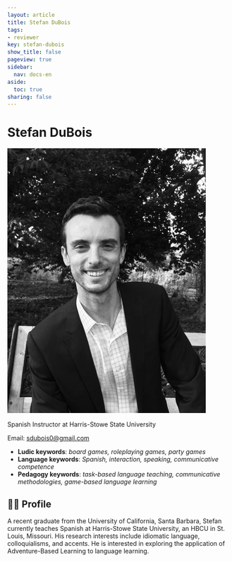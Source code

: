 ```yaml
---
layout: article
title: Stefan DuBois
tags:
- reviewer
key: stefan-dubois
show_title: false
pageview: true
sidebar:
  nav: docs-en
aside:
  toc: true
sharing: false
---
```


# Stefan DuBois

<div class="card">
  <div class="card__image">
    <img class="image" src="/assets/images/stephan.jpg"/>
    <div class="overlay overlay--bottom">
      <p>Spanish Instructor at Harris-Stowe State University</p>
    </div>
  </div>
</div>

Email: [sdubois0@gmail.com](mailto:sdubois0@gmail.com)

- **Ludic keywords**: *board games, roleplaying games, party games*
- **Language keywords**: *Spanish, interaction, speaking, communicative competence*
- **Pedagogy keywords**: *task-based language teaching, communicative methodologies, game-based language learning*

<!--more-->

## 👨‍🏫 Profile

A recent graduate from the University of California, Santa Barbara, Stefan currently teaches Spanish at Harris-Stowe State University, an HBCU in St. Louis, Missouri. His research interests include idiomatic language, colloquialisms, and accents. He is interested in exploring the application of Adventure-Based Learning to language learning.
